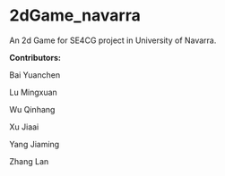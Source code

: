 # 2dGame_navarra

An 2d Game for SE4CG project in University of Navarra.

**Contributors:**

Bai Yuanchen

Lu Mingxuan

Wu Qinhang

Xu Jiaai

Yang Jiaming

Zhang Lan

